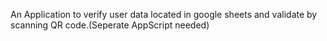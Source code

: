 An Application to verify user data located in google sheets and validate by scanning QR code.(Seperate AppScript needed)

